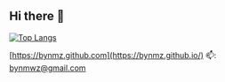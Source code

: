 ## Hi there 👋

<!--
**bynmz/bynmz** is a ✨ _special_ ✨ repository because its `README.md` (this file) appears on your GitHub profile.

Here are some ideas to get you started:

- 🔭 I’m currently working on ...
- 🌱 I’m currently learning ...
- 👯 I’m looking to collaborate on ...
- 🤔 I’m looking for help with ...
- 💬 Ask me about ...
- 📫 How to reach me: ...
- 😄 Pronouns: ...
- ⚡ Fun fact: ...
-->

[![Top Langs](https://github-readme-stats.vercel.app/api/top-langs/?username=bynmz&layout=compact)](https://github.com/anuraghazra/github-readme-stats)

[https://bynmz.github.com](https://bynmz.github.io/)
📫: bynmwz@gmail.com

